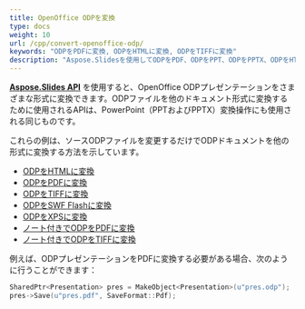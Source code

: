 ```yaml
---
title: OpenOffice ODPを変換
type: docs
weight: 10
url: /cpp/convert-openoffice-odp/
keywords: "ODPをPDFに変換, ODPをHTMLに変換, ODPをTIFFに変換"
description: "Aspose.Slidesを使用してODPをPDF、ODPをPPT、ODPをPPTX、ODPをHTMLおよびその他の形式に変換します。"
---
```


[**Aspose.Slides API**](https://products.aspose.com/slides/cpp/) を使用すると、OpenOffice ODPプレゼンテーションをさまざまな形式に変換できます。ODPファイルを他のドキュメント形式に変換するために使用されるAPIは、PowerPoint（PPTおよびPPTX）変換操作にも使用される同じものです。

これらの例は、ソースODPファイルを変更するだけでODPドキュメントを他の形式に変換する方法を示しています。

- [ODPをHTMLに変換](/slides/cpp/convert-powerpoint-ppt-and-pptx-to-html/)
- [ODPをPDFに変換](/slides/cpp/convert-powerpoint-ppt-and-pptx-to-pdf/)
- [ODPをTIFFに変換](/slides/cpp/convert-powerpoint-ppt-and-pptx-to-tiff/)
- [ODPをSWF Flashに変換](/slides/cpp/convert-powerpoint-ppt-and-pptx-to-swf-flash/)
- [ODPをXPSに変換](/slides/cpp/convert-powerpoint-ppt-and-pptx-to-microsoft-xps-document/)
- [ノート付きでODPをPDFに変換](/slides/cpp/convert-powerpoint-ppt-and-pptx-to-pdf-with-notes/)
- [ノート付きでODPをTIFFに変換](/slides/cpp/convert-powerpoint-ppt-and-pptx-to-tiff-with-notes/)

例えば、ODPプレゼンテーションをPDFに変換する必要がある場合、次のように行うことができます：

``` cpp
SharedPtr<Presentation> pres = MakeObject<Presentation>(u"pres.odp");
pres->Save(u"pres.pdf", SaveFormat::Pdf);
```